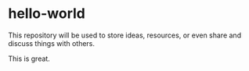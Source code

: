 # hello-world
This repository will be used to store ideas, resources, or even share and discuss things with others. 

This is great.
